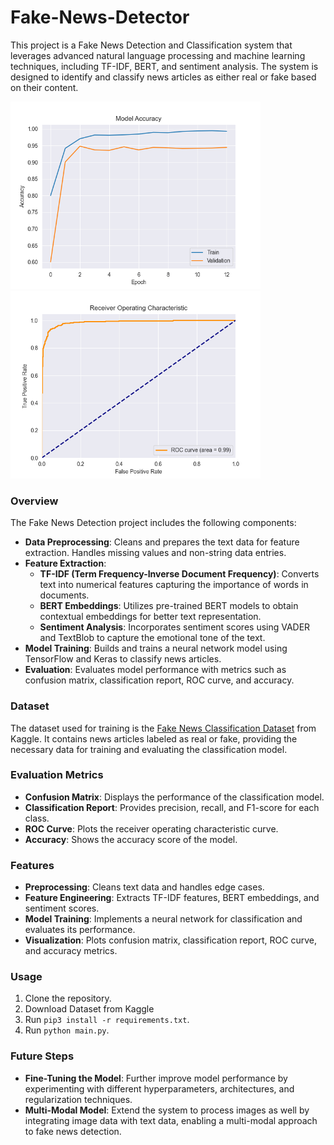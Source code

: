 # Fake-News-Detector
This project is a Fake News Detection and Classification system that leverages advanced natural language processing and machine learning techniques, including TF-IDF, BERT, and sentiment analysis. The system is designed to identify and classify news articles as either real or fake based on their content.

<p float="left">
  <img src="accuracy_plot.png" alt="Accuracy Plot" width="400" />
  <img src="roc_curve.png" alt="ROC Curve" width="400" />
</p>

### Overview

The Fake News Detection project includes the following components:

- **Data Preprocessing**: Cleans and prepares the text data for feature extraction. Handles missing values and non-string data entries.
- **Feature Extraction**:
  - **TF-IDF (Term Frequency-Inverse Document Frequency)**: Converts text into numerical features capturing the importance of words in documents.
  - **BERT Embeddings**: Utilizes pre-trained BERT models to obtain contextual embeddings for better text representation.
  - **Sentiment Analysis**: Incorporates sentiment scores using VADER and TextBlob to capture the emotional tone of the text.
- **Model Training**: Builds and trains a neural network model using TensorFlow and Keras to classify news articles.
- **Evaluation**: Evaluates model performance with metrics such as confusion matrix, classification report, ROC curve, and accuracy.

### Dataset

The dataset used for training is the [Fake News Classification Dataset](https://www.kaggle.com/datasets/saurabhshahane/fake-news-classification) from Kaggle. It contains news articles labeled as real or fake, providing the necessary data for training and evaluating the classification model.

### Evaluation Metrics

- **Confusion Matrix**: Displays the performance of the classification model.
- **Classification Report**: Provides precision, recall, and F1-score for each class.
- **ROC Curve**: Plots the receiver operating characteristic curve.
- **Accuracy**: Shows the accuracy score of the model.

  
### Features

- **Preprocessing**: Cleans text data and handles edge cases.
- **Feature Engineering**: Extracts TF-IDF features, BERT embeddings, and sentiment scores.
- **Model Training**: Implements a neural network for classification and evaluates its performance.
- **Visualization**: Plots confusion matrix, classification report, ROC curve, and accuracy metrics.


### Usage

1. Clone the repository.
2. Download Dataset from Kaggle
3. Run `pip3 install -r requirements.txt`.
4. Run `python main.py`.

### Future Steps

- **Fine-Tuning the Model**: Further improve model performance by experimenting with different hyperparameters, architectures, and regularization techniques.
- **Multi-Modal Model**: Extend the system to process images as well by integrating image data with text data, enabling a multi-modal approach to fake news detection.

